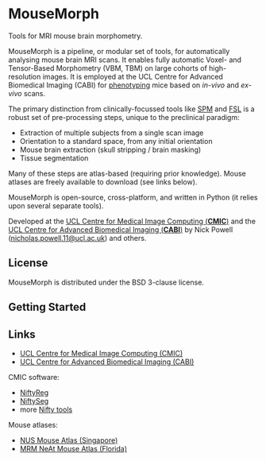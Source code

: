 MouseMorph
==========

Tools for MRI mouse brain morphometry.

MouseMorph is a pipeline, or modular set of tools, for automatically analysing mouse brain MRI scans. It enables fully automatic Voxel- and Tensor-Based Morphometry (VBM, TBM) on large cohorts of high-resolution images. It is employed at the UCL Centre for Advanced Biomedical Imaging (CABI) for [phenotyping](http://en.wikipedia.org/wiki/Phenotype) mice based on *in-vivo* and *ex-vivo* scans.

The primary distinction from clinically-focussed tools like [SPM]() and [FSL]() is a robust set of pre-processing steps, unique to the preclinical paradigm:
- Extraction of multiple subjects from a single scan image
- Orientation to a standard space, from any initial orientation
- Mouse brain extraction (skull stripping / brain masking)
- Tissue segmentation

Many of these steps are atlas-based (requiring prior knowledge). Mouse atlases are freely available to download (see links below).

MouseMorph is open-source, cross-platform, and written in Python (it relies upon several separate tools).

Developed at the [UCL Centre for Medical Image Computing (**CMIC**)](http://cmic.cs.ucl.ac.uk/) and the [UCL Centre for Advanced Biomedical Imaging (**CABI**)](http://www.ucl.ac.uk/cabi) by Nick Powell (nicholas.powell.11@ucl.ac.uk) and others.

License
-------
MouseMorph is distributed under the BSD 3-clause license.

Getting Started
---------------

Links
-----
- [UCL Centre for Medical Image Computing (CMIC)](http://cmic.cs.ucl.ac.uk/)
- [UCL Centre for Advanced Biomedical Imaging (CABI)](http://www.ucl.ac.uk/cabi)

CMIC software:
- [NiftyReg](http://sourceforge.net/projects/niftyreg/)
- [NiftySeg](http://sourceforge.net/projects/niftyseg/)
- more [Nifty tools](http://cmic.cs.ucl.ac.uk/home/software/)

Mouse atlases:
- [NUS Mouse Atlas (Singapore)](http://www.bioeng.nus.edu.sg/cfa/mouse_atlas.html)
- [MRM NeAt Mouse Atlas (Florida)](http://brainatlas.mbi.ufl.edu/)